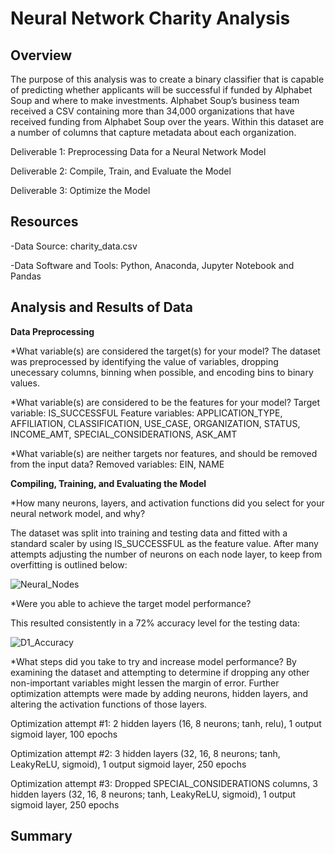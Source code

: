 # Neural Network Charity Analysis

## Overview

The purpose of this analysis was to create a binary classifier that is capable of predicting whether applicants will be successful if funded by Alphabet Soup and where to make investments. Alphabet Soup’s business team received a CSV containing more than 34,000 organizations that have received funding from Alphabet Soup over the years. Within this dataset are a number of columns that capture metadata about each organization.

Deliverable 1: Preprocessing Data for a Neural Network Model

Deliverable 2: Compile, Train, and Evaluate the Model

Deliverable 3: Optimize the Model

## Resources 

 -Data Source: charity_data.csv
 
 -Data Software and Tools: Python, Anaconda, Jupyter Notebook and Pandas
 
## Analysis and Results of Data

**Data Preprocessing**

*What variable(s) are considered the target(s) for your model?
   The dataset was preprocessed by identifying the value of variables, dropping unecessary columns, binning when possible, and encoding bins to binary values.

*What variable(s) are considered to be the features for your model?
  Target variable: IS_SUCCESSFUL
  Feature variables: APPLICATION_TYPE, AFFILIATION, CLASSIFICATION, USE_CASE, ORGANIZATION, STATUS, INCOME_AMT, SPECIAL_CONSIDERATIONS, ASK_AMT

*What variable(s) are neither targets nor features, and should be removed from the input data?
  Removed variables: EIN, NAME

**Compiling, Training, and Evaluating the Model**

*How many neurons, layers, and activation functions did you select for your neural network model, and why?

The dataset was split into training and testing data and fitted with a standard scaler by using IS_SUCCESSFUL as the feature value. After many attempts adjusting the number of neurons on each node layer, to keep from overfitting is outlined below: 

![Neural_Nodes](https://user-images.githubusercontent.com/108022219/198419537-d388564a-0501-4a0e-b937-5aea53c883fa.png)

*Were you able to achieve the target model performance?

This resulted consistently in a 72% accuracy level for the testing data:

![D1_Accuracy](https://user-images.githubusercontent.com/108022219/198419881-8ce9a006-0eae-4a39-a830-53bfcac23ad4.png)

*What steps did you take to try and increase model performance?
By examining the dataset and attempting to determine if dropping any other non-important variables might lessen the margin of error. Further optimization attempts were made by adding neurons, hidden layers, and altering the activation functions of those layers.  

Optimization attempt #1: 2 hidden layers (16, 8 neurons; tanh, relu), 1 output sigmoid layer, 100 epochs



Optimization attempt #2: 3 hidden layers (32, 16, 8 neurons; tanh, LeakyReLU, sigmoid), 1 output sigmoid layer, 250 epochs

Optimization attempt #3: Dropped SPECIAL_CONSIDERATIONS columns, 3 hidden layers (32, 16, 8 neurons; tanh, LeakyReLU, sigmoid), 1 output sigmoid layer, 250 epochs

## Summary 
 
